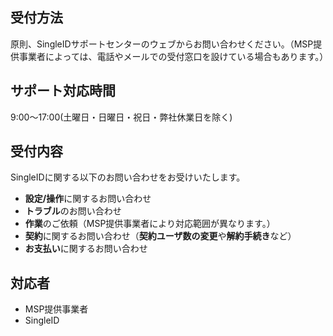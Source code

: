 ## 受付方法
原則、SingleIDサポートセンターのウェブからお問い合わせください。（MSP提供事業者によっては、電話やメールでの受付窓口を設けている場合もあります。）

## サポート対応時間
9:00～17:00(土曜日・日曜日・祝日・弊社休業日を除く)

## 受付内容
SingleIDに関する以下のお問い合わせをお受けいたします。

* **設定/操作**に関するお問い合わせ
* **トラブル**のお問い合わせ
* **作業**のご依頼（MSP提供事業者により対応範囲が異なります。）
* **契約**に関するお問い合わせ（**契約ユーザ数の変更**や**解約手続き**など）
* **お支払い**に関するお問い合わせ

## 対応者
* MSP提供事業者
* SingleID
